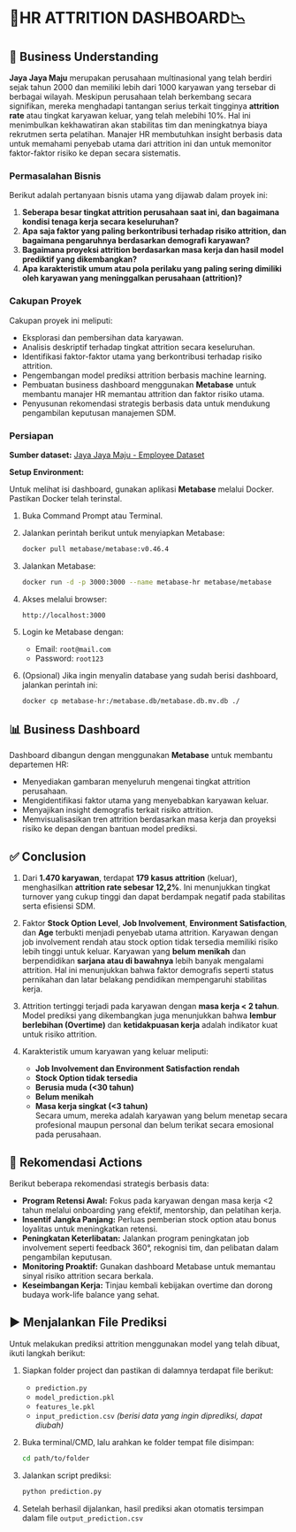 
# 🚪HR ATTRITION DASHBOARD📉


## 🏢 Business Understanding

**Jaya Jaya Maju** merupakan perusahaan multinasional yang telah berdiri sejak tahun 2000 dan memiliki lebih dari 1000 karyawan yang tersebar di berbagai wilayah. Meskipun perusahaan telah berkembang secara signifikan, mereka menghadapi tantangan serius terkait tingginya **attrition rate** atau tingkat karyawan keluar, yang telah melebihi 10%. Hal ini menimbulkan kekhawatiran akan stabilitas tim dan meningkatnya biaya rekrutmen serta pelatihan. Manajer HR membutuhkan insight berbasis data untuk memahami penyebab utama dari attrition ini dan untuk memonitor faktor-faktor risiko ke depan secara sistematis.

### Permasalahan Bisnis

Berikut adalah pertanyaan bisnis utama yang dijawab dalam proyek ini:

1. **Seberapa besar tingkat attrition perusahaan saat ini, dan bagaimana kondisi tenaga kerja secara keseluruhan?**
2. **Apa saja faktor yang paling berkontribusi terhadap risiko attrition, dan bagaimana pengaruhnya berdasarkan demografi karyawan?**
3. **Bagaimana proyeksi attrition berdasarkan masa kerja dan hasil model prediktif yang dikembangkan?**
4. **Apa karakteristik umum atau pola perilaku yang paling sering dimiliki oleh karyawan yang meninggalkan perusahaan (attrition)?**

### Cakupan Proyek

Cakupan proyek ini meliputi:

- Eksplorasi dan pembersihan data karyawan.
- Analisis deskriptif terhadap tingkat attrition secara keseluruhan.
- Identifikasi faktor-faktor utama yang berkontribusi terhadap risiko attrition.
- Pengembangan model prediksi attrition berbasis machine learning.
- Pembuatan business dashboard menggunakan **Metabase** untuk membantu manajer HR memantau attrition dan faktor risiko utama.
- Penyusunan rekomendasi strategis berbasis data untuk mendukung pengambilan keputusan manajemen SDM.

### Persiapan

**Sumber dataset:** [Jaya Jaya Maju - Employee Dataset](https://github.com/dicodingacademy/dicoding_dataset/tree/main/employee)

**Setup Environment:**

Untuk melihat isi dashboard, gunakan aplikasi **Metabase** melalui Docker. Pastikan Docker telah terinstal.

1. Buka Command Prompt atau Terminal.
2. Jalankan perintah berikut untuk menyiapkan Metabase:
   ```bash
   docker pull metabase/metabase:v0.46.4
   ```

3. Jalankan Metabase:
   ```bash
   docker run -d -p 3000:3000 --name metabase-hr metabase/metabase
   ```

4. Akses melalui browser:
   ```
   http://localhost:3000
   ```

5. Login ke Metabase dengan:
   - Email: `root@mail.com`
   - Password: `root123`

6. (Opsional) Jika ingin menyalin database yang sudah berisi dashboard, jalankan perintah ini:
   ```bash
   docker cp metabase-hr:/metabase.db/metabase.db.mv.db ./
   ```


## 📊 Business Dashboard

Dashboard dibangun dengan menggunakan **Metabase** untuk membantu departemen HR:

- Menyediakan gambaran menyeluruh mengenai tingkat attrition perusahaan.
- Mengidentifikasi faktor utama yang menyebabkan karyawan keluar.
- Menyajikan insight demografis terkait risiko attrition.
- Memvisualisasikan tren attrition berdasarkan masa kerja dan proyeksi risiko ke depan dengan bantuan model prediksi.

## ✅ Conclusion

1. Dari **1.470 karyawan**, terdapat **179 kasus attrition** (keluar), menghasilkan **attrition rate sebesar 12,2%**. Ini menunjukkan tingkat turnover yang cukup tinggi dan dapat berdampak negatif pada stabilitas serta efisiensi SDM.
   
2. Faktor **Stock Option Level**, **Job Involvement**, **Environment Satisfaction**, dan **Age** terbukti menjadi penyebab utama attrition. Karyawan dengan job involvement rendah atau stock option tidak tersedia memiliki risiko lebih tinggi untuk keluar. Karyawan yang **belum menikah** dan berpendidikan **sarjana atau di bawahnya** lebih banyak mengalami attrition. Hal ini menunjukkan bahwa faktor demografis seperti status pernikahan dan latar belakang pendidikan mempengaruhi stabilitas kerja.

3. Attrition tertinggi terjadi pada karyawan dengan **masa kerja < 2 tahun**. Model prediksi yang dikembangkan juga menunjukkan bahwa **lembur berlebihan (Overtime)** dan **ketidakpuasan kerja** adalah indikator kuat untuk risiko attrition.

4. Karakteristik umum karyawan yang keluar meliputi:
   - **Job Involvement dan Environment Satisfaction rendah**
   - **Stock Option tidak tersedia**
   - **Berusia muda (<30 tahun)**
   - **Belum menikah**
   - **Masa kerja singkat (<3 tahun)**  
   Secara umum, mereka adalah karyawan yang belum menetap secara profesional maupun personal dan belum terikat secara emosional pada perusahaan.



## 🎯 Rekomendasi Actions

Berikut beberapa rekomendasi strategis berbasis data:

- **Program Retensi Awal:** Fokus pada karyawan dengan masa kerja <2 tahun melalui onboarding yang efektif, mentorship, dan pelatihan kerja.
- **Insentif Jangka Panjang:** Perluas pemberian stock option atau bonus loyalitas untuk meningkatkan retensi.
- **Peningkatan Keterlibatan:** Jalankan program peningkatan job involvement seperti feedback 360°, rekognisi tim, dan pelibatan dalam pengambilan keputusan.
- **Monitoring Proaktif:** Gunakan dashboard Metabase untuk memantau sinyal risiko attrition secara berkala.
- **Keseimbangan Kerja:** Tinjau kembali kebijakan overtime dan dorong budaya work-life balance yang sehat.



## ▶️ Menjalankan File Prediksi 

Untuk melakukan prediksi attrition menggunakan model yang telah dibuat, ikuti langkah berikut:

1. Siapkan folder project dan pastikan di dalamnya terdapat file berikut:
   - `prediction.py`
   - `model_prediction.pkl`
   - `features_le.pkl`
   - `input_prediction.csv` *(berisi data yang ingin diprediksi, dapat diubah)*

2. Buka terminal/CMD, lalu arahkan ke folder tempat file disimpan:
   ```bash
   cd path/to/folder

3. Jalankan script prediksi:
   ```bash
   python prediction.py
   
4. Setelah berhasil dijalankan, hasil prediksi akan otomatis tersimpan dalam file `output_prediction.csv`
